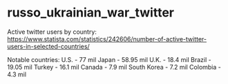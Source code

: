 # russo_ukrainian_war_twitter

Active twitter users by country:
https://www.statista.com/statistics/242606/number-of-active-twitter-users-in-selected-countries/

Notable countries:
U.S. - 77 mil
Japan - 58.95 mil
U.K. - 18.4 mil
Brazil - 19.05 mil
Turkey - 16.1 mil
Canada - 7.9 mil
South Korea - 7.2 mil
Colombia - 4.3 mil
